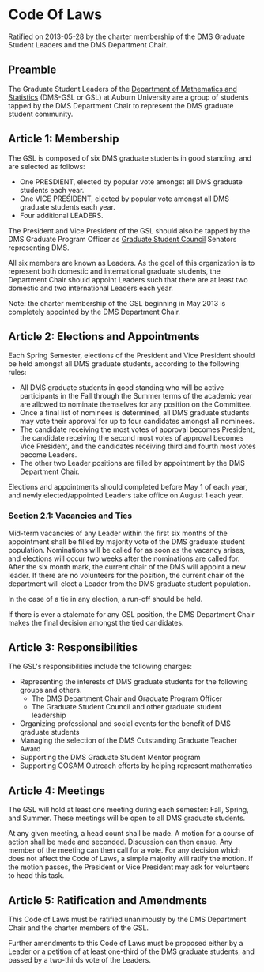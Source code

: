 Code Of Laws
===================

Ratified on 2013-05-28 by the charter membership of the DMS Graduate Student Leaders and the DMS Department Chair.

## Preamble

The Graduate Student Leaders of the [Department of Mathematics and Statistics](http://www.auburn.edu/cosam/departments/math/) (DMS-GSL or GSL) at Auburn University are a group of students tapped by the DMS Department Chair to represent the DMS graduate student community.

## Article 1: Membership

The GSL is composed of six DMS graduate students in good standing, and are selected as follows:

* One PRESDIENT, elected by popular vote amongst all DMS graduate students each year.
* One VICE PRESIDENT, elected by popular vote amongst all DMS graduate students each year.
* Four additional LEADERS.

The President and Vice President of the GSL should also be tapped by the DMS Graduate Program Officer as [Graduate Student Council](http://www.auburn.edu/gsc/) Senators representing DMS.

All six members are known as Leaders. As the goal of this organization is to represent both domestic and international graduate students, the Department Chair should appoint Leaders such that there are at least two domestic and two international Leaders each year.

Note: the charter membership of the GSL beginning in May 2013 is completely appointed by the DMS Department Chair.

## Article 2: Elections and Appointments

Each Spring Semester, elections of the President and Vice President should be held amongst all DMS graduate students, according to the following rules:

* All DMS graduate students in good standing who will be active participants in the Fall
through the Summer terms of the academic year are allowed to nominate themselves for any
position on the Committee.
* Once a final list of nominees is determined, all DMS graduate students may vote their approval for up to four candidates amongst all nominees.
* The candidate receiving the most votes of approval becomes President, the candidate receiving the second most votes of approval becomes Vice President, and the candidates receiving third and fourth most votes become Leaders.
* The other two Leader positions are filled by appointment by the DMS Department Chair.

Elections and appointments should completed before May 1 of each year, and newly elected/appointed Leaders take office on August 1 each year.

### Section 2.1: Vacancies and Ties

Mid-term vacancies of any Leader within the first six months of the appointment shall be filled
by majority vote of the DMS graduate student population. Nominations will be called for as
soon as the vacancy arises, and elections will occur two weeks after the nominations are
called for. After the six month mark, the current chair of the DMS will appoint a new leader. If
there are no volunteers for the position, the current chair of the department will elect a Leader
from the DMS graduate student population.

In the case of a tie in any election, a run-off should be held.

If there is ever a stalemate for any GSL position, the DMS Department Chair makes the final decision amongst the tied candidates.

## Article 3: Responsibilities

The GSL's responsibilities include the following charges:

* Representing the interests of DMS graduate students for the following groups and others.
    - The DMS Department Chair and Graduate Program Officer
    - The Graduate Student Council and other graduate student leadership
* Organizing professional and social events for the benefit of DMS graduate students
* Managing the selection of the DMS Outstanding Graduate Teacher Award
* Supporting the DMS Graduate Student Mentor program
* Supporting COSAM Outreach efforts by helping represent mathematics

## Article 4: Meetings

The GSL will hold at least one meeting during each semester: Fall, Spring, and Summer.
These meetings will be open to all DMS graduate students.

At any given meeting, a head count shall be made. A motion for a course of action shall be
made and seconded. Discussion can then ensue. Any member of the meeting can then call
for a vote. For any decision which does not affect the Code of Laws, a simple majority will
ratify the motion. If the motion passes, the President or Vice President may ask for
volunteers to head this task.

## Article 5: Ratification and Amendments

This Code of Laws must be ratified unanimously by the DMS Department Chair and the charter members of the GSL.

Further amendments to this Code of Laws must be proposed either by a Leader or a petition of at least one-third of the DMS graduate students, and passed by a two-thirds vote of the Leaders.
